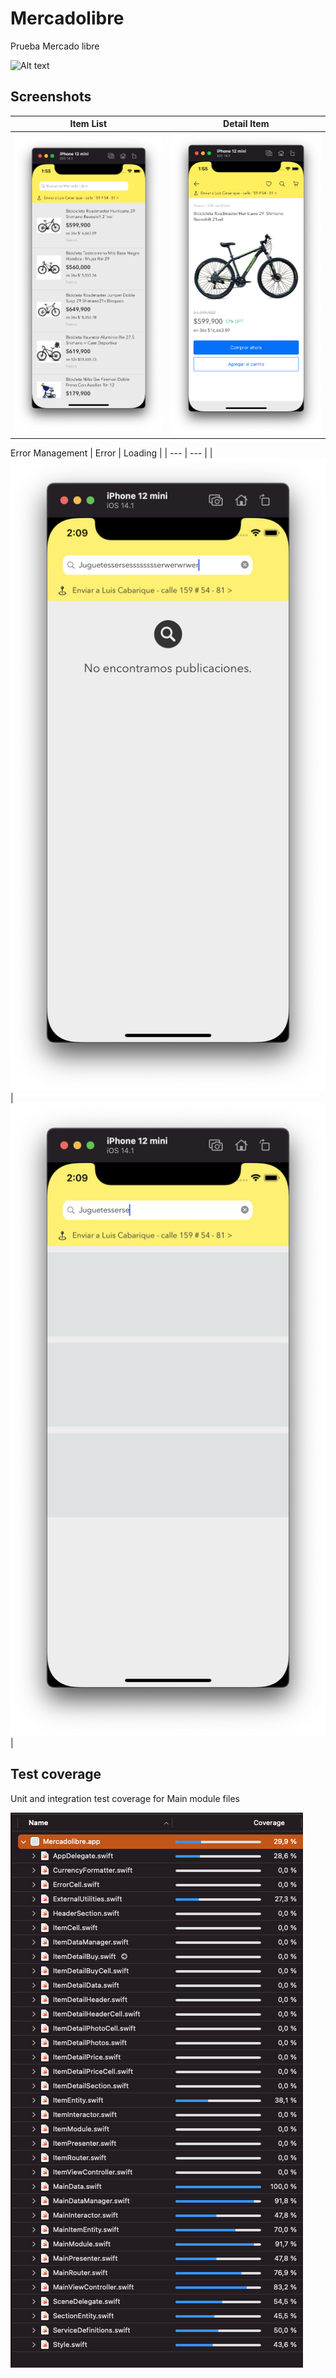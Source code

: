 # Mercadolibre
Prueba Mercado libre

![Alt text](SupportImages/play.gif "App evidence") 

## Screenshots
| Item List | Detail Item |
| --- | --- |
| ![Alt text](SupportImages/itemList.png "Item List") | ![Alt text](SupportImages/item.png "Item detail") |

Error Management
| Error | Loading |
| --- | --- |
| ![Alt text](SupportImages/error.png "Item List Error") | ![Alt text](SupportImages/loading.png "Item List loading") |

## Test coverage
Unit and integration test coverage for Main module files

![Alt text](SupportImages/coverage.png "coverage")
